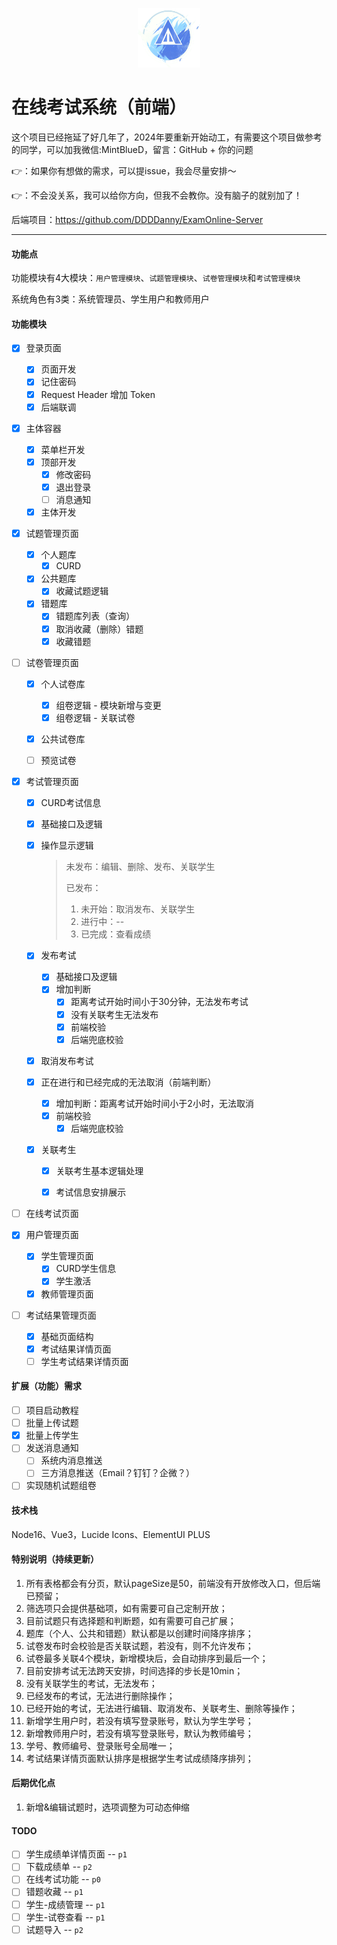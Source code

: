 <div>
  <p align="center"><img src="src/images/ExamOnlineLogo.png" style="zoom:20%;width:20%;" /></p>
</div>

# 在线考试系统（前端）

这个项目已经拖延了好几年了，2024年要重新开始动工，有需要这个项目做参考的同学，可以加我微信:MintBlueD，留言：GitHub  + 你的问题  

👉：如果你有想做的需求，可以提issue，我会尽量安排～

👉：不会没关系，我可以给你方向，但我不会教你。没有脑子的就别加了！

后端项目：https://github.com/DDDDanny/ExamOnline-Server

---

#### 功能点

功能模块有4大模块：`用户管理模块`、`试题管理模块`、`试卷管理模块`和`考试管理模块`

系统角色有3类：系统管理员、学生用户和教师用户

#### 功能模块

- [x] 登录页面
  - [x] 页面开发
  - [x] 记住密码
  - [x] Request Header 增加 Token
  - [x] 后端联调
  
- [x] 主体容器
  - [x] 菜单栏开发
  - [x] 顶部开发
    - [x] 修改密码
    - [x] 退出登录
    - [ ] 消息通知
  - [x] 主体开发
  
- [x] 试题管理页面
  - [x] 个人题库
    - [x] CURD
  - [x] 公共题库
    - [x] 收藏试题逻辑
  - [x] 错题库
    - [x] 错题库列表（查询）
    - [x] 取消收藏（删除）错题
    - [x] 收藏错题
  
- [ ] 试卷管理页面
  - [x] 个人试卷库
    - [x] 组卷逻辑 - 模块新增与变更
    - [x] 组卷逻辑 - 关联试卷
  - [x] 公共试卷库
  
  - [ ] 预览试卷
  
- [x] 考试管理页面

  - [x] CURD考试信息

  - [x] 基础接口及逻辑

  - [x] 操作显示逻辑

    > 未发布：编辑、删除、发布、关联学生
    >
    > 已发布：
    >
    > 1. 未开始：取消发布、关联学生
    > 2. 进行中：--
    > 3. 已完成：查看成绩

  - [x] 发布考试

    - [x] 基础接口及逻辑
    - [x] 增加判断
      - [x] 距离考试开始时间小于30分钟，无法发布考试
      - [x] 没有关联考生无法发布
      - [x] 前端校验
      - [x] 后端兜底校验
    
  - [x] 取消发布考试
  
  - [x] 正在进行和已经完成的无法取消（前端判断）
    - [x] 增加判断：距离考试开始时间小于2小时，无法取消
    - [x] 前端校验
      - [x] 后端兜底校验
    
  - [x] 关联考生
  
    - [x] 关联考生基本逻辑处理
    
    - [x] 考试信息安排展示

- [ ] 在线考试页面

- [x] 用户管理页面

  - [x] 学生管理页面
    - [x] CURD学生信息
    - [x] 学生激活
  - [x] 教师管理页面
  
- [ ] 考试结果管理页面

  - [x] 基础页面结构
  - [x] 考试结果详情页面
  - [ ] 学生考试结果详情页面

#### 扩展（功能）需求

- [ ] 项目启动教程
- [ ] 批量上传试题
- [x] 批量上传学生
- [ ] 发送消息通知
  - [ ] 系统内消息推送
  - [ ] 三方消息推送（Email？钉钉？企微？）
- [ ] 实现随机试题组卷

#### 技术栈

Node16、Vue3，Lucide Icons、ElementUI PLUS

#### 特别说明（持续更新）

1. 所有表格都会有分页，默认pageSize是50，前端没有开放修改入口，但后端已预留；
2. 筛选项只会提供基础项，如有需要可自己定制开放；
3. 目前试题只有选择题和判断题，如有需要可自己扩展；
4. 题库（个人、公共和错题）默认都是以创建时间降序排序； 
4. 试卷发布时会校验是否关联试题，若没有，则不允许发布；
4. 试卷最多关联4个模块，新增模块后，会自动排序到最后一个；
4. 目前安排考试无法跨天安排，时间选择的步长是10min；
4. 没有关联学生的考试，无法发布；
4. 已经发布的考试，无法进行删除操作；
4. 已经开始的考试，无法进行编辑、取消发布、关联考生、删除等操作；
4. 新增学生用户时，若没有填写登录账号，默认为学生学号；
4. 新增教师用户时，若没有填写登录账号，默认为教师编号；
4. 学号、教师编号、登录账号全局唯一；
4. 考试结果详情页面默认排序是根据学生考试成绩降序排列；


#### 后期优化点
1. 新增&编辑试题时，选项调整为可动态伸缩

#### TODO

- [ ] 学生成绩单详情页面 -- `p1`
- [ ] 下载成绩单 -- `p2`
- [ ] 在线考试功能 -- `p0`
- [ ] 错题收藏 -- `p1`
- [ ] 学生-成绩管理 -- `p1`
- [ ] 学生-试卷查看 -- `p1`
- [ ] 试题导入 -- `p2`
